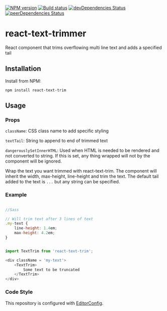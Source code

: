 [![NPM version][npm-image]][npm-url]
[![Build status][ci-image]][ci-url]
[![devDependencies Status](https://david-dm.org/mdedys/react-text-trimmer/dev-status.svg)](https://david-dm.org/mdedys/react-text-trimmer?type=dev)
[![peerDependencies Status](https://david-dm.org/mdedys/react-text-trimmer/peer-status.svg)](https://david-dm.org/mdedys/react-text-trimmer?type=peer)

# react-text-trimmer

React component that trims overflowing multi line text and adds a specified tail

## Installation

Install from NPM:

```shell
npm install react-text-trim
```

## Usage

### Props

`className`: CSS class name to add specific styling

`textTail`: String to append to end of trimmed text

`dangerouslySetInnerHTML`: Used when HTML is needed to be rendered and not converted to string. If this is set, any thing wrapped will not by the component will be ignored.

Wrap the text you want trimmed with react-text-trim. The component will inherit the width, max-height, line-height and trim the text. The default tail added to the text is `...` but any string can be specified.

### Example

```js

//Sass

// Will trim text after 3 lines of text
.my-text {
	line-height: 1.4em;
	max-height: 4.2em;
}


import TextTrim from 'react-text-trim';

<div className = 'my-text'>
	<TextTrim>
 		Some text to be truncated
	</TextTrim>
</div>

```

### Code Style

This repository is configured with [EditorConfig][EditorConfig].

[npm-url]: https://npmjs.org/package/react-text-trimmer
[npm-image]: https://img.shields.io/npm/v/react-text-trimmer.png
[ci-url]: https://travis-ci.org/mdedys/react-text-trimmer
[ci-image]: https://img.shields.io/travis-ci/mdedys/react-text-trimmer.svg
[EditorConfig]: http://editorconfig.org/

